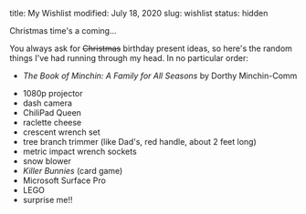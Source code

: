 title: My Wishlist
modified: July 18, 2020
slug: wishlist
status: hidden

Christmas time's a coming...

You always ask for <del>Christmas</del> birthday present ideas, so here's the
random things I've had running through my head. In no particular order:

<div class="real-list" markdown=1>

- *The Book of Minchin: A Family for All Seasons* by Dorthy Minchin-Comm
<!-- -   Hugh Nibley's *Teachings of the Book of Mormon* (Parts
    [2](http://www.byubookstore.com/ePOS?this_category=278&store=439&item_number=1-59156-572-3&form=shared3/gm/detail.html&design=439),
    [3](http://www.byubookstore.com/ePOS?this_category=278&store=439&item_number=1-59156-573-1&form=shared3/gm/detail.html&design=439),
    and
    [4](http://www.byubookstore.com/ePOS?this_category=278&store=439&item_number=1-59156-574-X&form=shared3/gm/detail.html&design=439)
    at the BYU Bookstore)-->
- 1080p projector
- dash camera
- ChiliPad Queen <!-- https://www.chilitechnology.com/products/chilipad-cube-dual-zone-queen -->
- raclette cheese
- crescent wrench set
- tree branch trimmer (like Dad's, red handle, about 2 feet long)
- metric impact wrench sockets
- snow blower
- *Killer Bunnies* (card game)
- Microsoft Surface Pro
- LEGO
- surprise me!!

</div>

